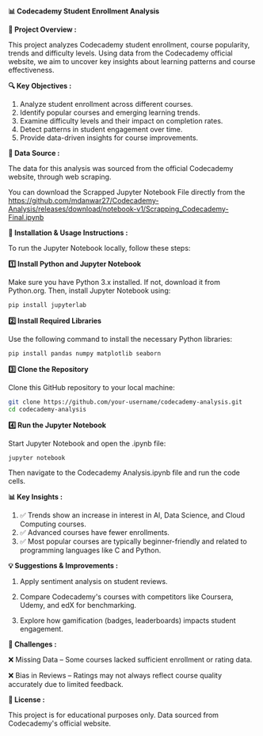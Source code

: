 **📊 Codecademy Student Enrollment Analysis**

**📌 Project Overview :**

This project analyzes Codecademy student enrollment, course popularity, trends and difficulty levels. Using data from the Codecademy official website, we aim to uncover key insights about learning patterns and course effectiveness.

**🔍 Key Objectives :**

1. Analyze student enrollment across different courses.
2. Identify popular courses and emerging learning trends.
3. Examine difficulty levels and their impact on completion rates.
4. Detect patterns in student engagement over time.
5. Provide data-driven insights for course improvements.

**📂 Data Source :**

The data for this analysis was sourced from the official Codecademy website, through web scraping.

You can download the Scrapped Jupyter Notebook File directly from the https://github.com/mdanwar27/Codecademy-Analysis/releases/download/notebook-v1/Scrapping_Codecademy-Final.ipynb

**🔧 Installation & Usage Instructions :**

To run the Jupyter Notebook locally, follow these steps:

**1️⃣ Install Python and Jupyter Notebook**

Make sure you have Python 3.x installed. If not, download it from Python.org. Then, install Jupyter Notebook using:

```bash
pip install jupyterlab
```

**2️⃣ Install Required Libraries**

Use the following command to install the necessary Python libraries:

```bash
pip install pandas numpy matplotlib seaborn
```

**3️⃣ Clone the Repository**

Clone this GitHub repository to your local machine:

```bash
git clone https://github.com/your-username/codecademy-analysis.git
cd codecademy-analysis
```

**4️⃣ Run the Jupyter Notebook**

Start Jupyter Notebook and open the .ipynb file:

```bash
jupyter notebook
```

Then navigate to the Codecademy Analysis.ipynb file and run the code cells.

**📊 Key Insights :**

1. ✅ Trends show an increase in interest in AI, Data Science, and Cloud Computing courses.
2. ✅ Advanced courses have fewer enrollments.
3. ✅ Most popular courses are typically beginner-friendly and related to programming languages like C and Python.

**💡 Suggestions & Improvements :**

1. Apply sentiment analysis on student reviews.

2. Compare Codecademy's courses with competitors like Coursera, Udemy, and edX for benchmarking.

3. Explore how gamification (badges, leaderboards) impacts student engagement.

**🚧 Challenges :**

❌ Missing Data – Some courses lacked sufficient enrollment or rating data.

❌ Bias in Reviews – Ratings may not always reflect course quality accurately due to limited feedback.

**📜 License :**

This project is for educational purposes only. Data sourced from Codecademy's official website.
